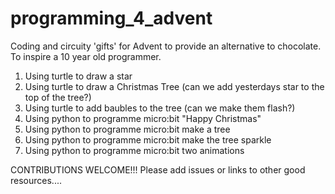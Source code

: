 # programming_4_advent
Coding and circuity 'gifts' for Advent to provide an alternative to chocolate. To inspire a 10 year old programmer. 

1. Using turtle to draw a star
2. Using turtle to draw a Christmas Tree (can we add yesterdays star to the top of the tree?)
3. Using turtle to add baubles to the tree (can we make them flash?)
4. Using python to programme micro:bit "Happy Christmas"
5. Using python to programme micro:bit make a tree
6. Using python to programme micro:bit make the tree sparkle
7. Using python to programme micro:bit two animations

CONTRIBUTIONS WELCOME!!! Please add issues or links to other good resources....
